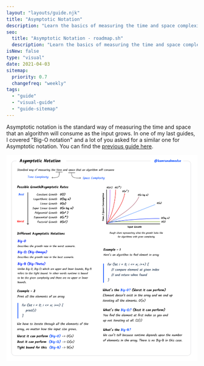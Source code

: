 ```yaml
---
layout: "layouts/guide.njk"
title: "Asymptotic Notation"
description: "Learn the basics of measuring the time and space complexity of algorithms"
seo:
  title: "Asymptotic Notation - roadmap.sh"
  description: "Learn the basics of measuring the time and space complexity of algorithms"
isNew: false
type: "visual"
date: 2021-04-03
sitemap:
  priority: 0.7
  changefreq: "weekly"
tags:
  - "guide"
  - "visual-guide"
  - "guide-sitemap"
---
```


Asymptotic notation is the standard way of measuring the time and space that an algorithm will consume as the input grows. In one of my last guides, I covered "Big-O notation" and a lot of you asked for a similar one for Asymptotic notation. You can find the [previous guide here](/guides/big-o-notation).

[![](/assets/guides/asymptotic-notation.png)](/assets/guides/asymptotic-notation.png)

